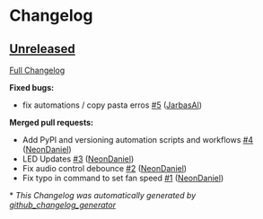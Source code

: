 # Changelog

## [Unreleased](https://github.com/OpenVoiceOS/ovos-PHAL-plugin-mk2/tree/HEAD)

[Full Changelog](https://github.com/OpenVoiceOS/ovos-PHAL-plugin-mk2/compare/3aa4a80dbfb1cf22b8e19d61a5fbe33d6d0dbe6a...HEAD)

**Fixed bugs:**

- fix automations / copy pasta erros [\#5](https://github.com/OpenVoiceOS/ovos-PHAL-plugin-mk2/pull/5) ([JarbasAl](https://github.com/JarbasAl))

**Merged pull requests:**

- Add PyPI and versioning automation scripts and workflows [\#4](https://github.com/OpenVoiceOS/ovos-PHAL-plugin-mk2/pull/4) ([NeonDaniel](https://github.com/NeonDaniel))
- LED Updates [\#3](https://github.com/OpenVoiceOS/ovos-PHAL-plugin-mk2/pull/3) ([NeonDaniel](https://github.com/NeonDaniel))
- Fix audio control debounce [\#2](https://github.com/OpenVoiceOS/ovos-PHAL-plugin-mk2/pull/2) ([NeonDaniel](https://github.com/NeonDaniel))
- Fix typo in command to set fan speed [\#1](https://github.com/OpenVoiceOS/ovos-PHAL-plugin-mk2/pull/1) ([NeonDaniel](https://github.com/NeonDaniel))



\* *This Changelog was automatically generated by [github_changelog_generator](https://github.com/github-changelog-generator/github-changelog-generator)*
